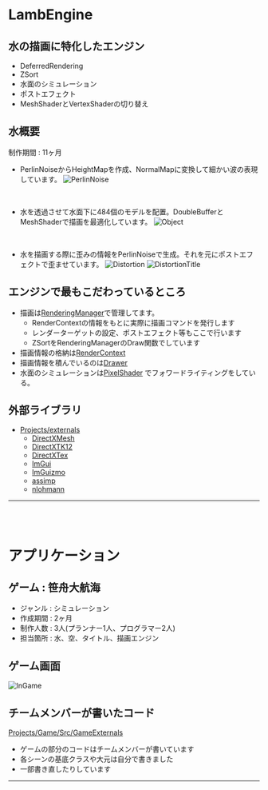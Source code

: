 # LambEngine
## 水の描画に特化したエンジン
* DeferredRendering
* ZSort
* 水面のシミュレーション
* ポストエフェクト
* MeshShaderとVertexShaderの切り替え

## 水概要
制作期間 : 11ヶ月
* PerlinNoiseからHeightMapを作成、NormalMapに変換して細かい波の表現しています。
![PerlinNoise](Demo/Water_Surface_Complete.gif)

<br>

* 水を透過させて水面下に484個のモデルを配置。DoubleBufferとMeshShaderで描画を最適化しています。
![Object](Demo/Water-NoDistortionDemo.gif)

<br>

* 水を描画する際に歪みの情報をPerlinNoiseで生成。それを元にポストエフェクトで歪ませています。
![Distortion](Demo/Water-Distortion.gif)
![DistortionTitle](Demo/Water-DistortionDemo.gif)

## エンジンで最もこだわっているところ
* 描画は[RenderingManager](https://github.com/KikutaniTakuma/LambEngine/tree/master/Projects/LambEngine/Engine/Graphics/RenderingManager)で管理してます。
  * RenderContextの情報をもとに実際に描画コマンドを発行します
  * レンダーターゲットの設定、ポストエフェクト等もここで行います
  * ZSortをRenderingManagerのDraw関数でしています
* 描画情報の格納は[RenderContext](https://github.com/KikutaniTakuma/LambEngine/tree/master/Projects/LambEngine/Engine/Graphics/RenderContextManager/RenderContext)
* 描画情報を積んでいるのは[Drawer](https://github.com/KikutaniTakuma/LambEngine/tree/master/Projects/LambEngine/Drawer)
* 水面のシミュレーションは[PixelShader](https://github.com/KikutaniTakuma/LambEngine/blob/master/Projects/Game/Shaders/WaterTex2DShader/WaterTex2D.PS.hlsl)
でフォワードライティングをしている。

## 外部ライブラリ
- [Projects/externals](https://github.com/KikutaniTakuma/LambEngine/tree/master/Projects/externals)
  - [DirectXMesh](https://github.com/microsoft/DirectXMesh)
  - [DirectXTK12](https://github.com/microsoft/DirectXTK12)
  - [DirectXTex](https://github.com/microsoft/DirectXTex)
  - [ImGui](https://github.com/ocornut/imgui/tree/docking)
  - [ImGuizmo](https://github.com/CedricGuillemet/ImGuizmo)
  - [assimp](https://github.com/assimp/assimp)
  - [nlohmann](https://github.com/nlohmann/json)
---

<br>
<br> 

# アプリケーション
## ゲーム : 笹舟大航海
* ジャンル : シミュレーション
* 作成期間 : 2ヶ月
* 制作人数 : 3人(プランナー1人、プログラマー2人)
* 担当箇所 : 水、空、タイトル、描画エンジン
## ゲーム画面
![InGame](Demo/Game-Demo.gif)
## チームメンバーが書いたコード
[Projects/Game/Src/GameExternals](https://github.com/KikutaniTakuma/LambEngine/tree/master/Projects/Game/Src/GameExternals)
* ゲームの部分のコードはチームメンバーが書いています
* 各シーンの基底クラスや大元は自分で書きました
* 一部書き直したりしています
---
